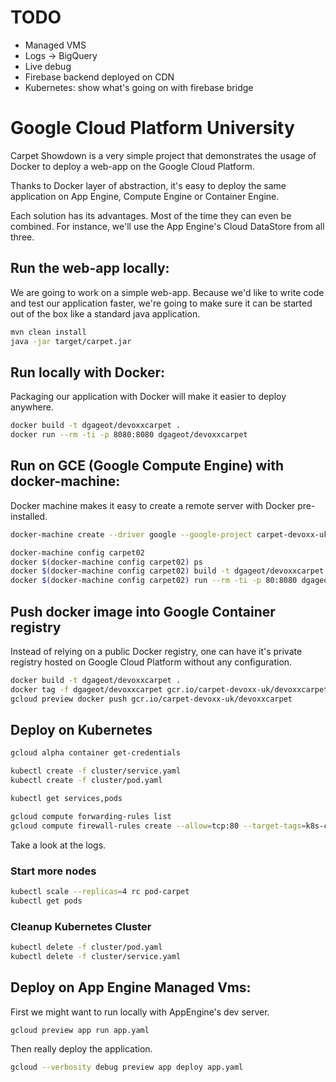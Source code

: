 # TODO

- Managed VMS
- Logs -> BigQuery
- Live debug
- Firebase backend deployed on CDN
- Kubernetes: show what's going on with firebase bridge

# Google Cloud Platform University

Carpet Showdown is a very simple project that demonstrates the usage of Docker
to deploy a web-app on the Google Cloud Platform.

Thanks to Docker layer of abstraction, it's easy to deploy the same application
on App Engine, Compute Engine or Container Engine.

Each solution has its advantages. Most of the time they can even be combined.
For instance, we'll use the App Engine's Cloud DataStore from all three.

## Run the web-app locally:

We are going to work on a simple web-app. Because we'd like to write code and test our application faster, we're going
to make sure it can be started out of the box like a standard java application.

```bash
mvn clean install
java -jar target/carpet.jar
```

## Run locally with Docker:

Packaging our application with Docker will make it easier to deploy anywhere.

```bash
docker build -t dgageot/devoxxcarpet .
docker run --rm -ti -p 8080:8080 dgageot/devoxxcarpet
```

## Run on GCE (Google Compute Engine) with docker-machine:

Docker machine makes it easy to create a remote server with Docker pre-installed.

```bash
docker-machine create --driver google --google-project carpet-devoxx-uk --google-zone europe-west1-d --google-machine-type n1-standard-1 carpet02

docker-machine config carpet02
docker $(docker-machine config carpet02) ps
docker $(docker-machine config carpet02) build -t dgageot/devoxxcarpet .
docker $(docker-machine config carpet02) run --rm -ti -p 80:8080 dgageot/devoxxcarpet
```

## Push docker image into Google Container registry

Instead of relying on a public Docker registry, one can have it's private
registry hosted on Google Cloud Platform without any configuration.

```bash
docker build -t dgageot/devoxxcarpet .
docker tag -f dgageot/devoxxcarpet gcr.io/carpet-devoxx-uk/devoxxcarpet
gcloud preview docker push gcr.io/carpet-devoxx-uk/devoxxcarpet
```

## Deploy on Kubernetes

```bash
gcloud alpha container get-credentials

kubectl create -f cluster/service.yaml
kubectl create -f cluster/pod.yaml

kubectl get services,pods

gcloud compute forwarding-rules list
gcloud compute firewall-rules create --allow=tcp:80 --target-tags=k8s-carpet-node k8s-carpet-node-80
```

Take a look at the logs.

### Start more nodes

```bash
kubectl scale --replicas=4 rc pod-carpet
kubectl get pods
```

### Cleanup Kubernetes Cluster

```bash
kubectl delete -f cluster/pod.yaml
kubectl delete -f cluster/service.yaml
```

## Deploy on App Engine Managed Vms:

First we might want to run locally with AppEngine's dev server.

```bash
gcloud preview app run app.yaml
```

Then really deploy the application.

```bash
gcloud --verbosity debug preview app deploy app.yaml
```
